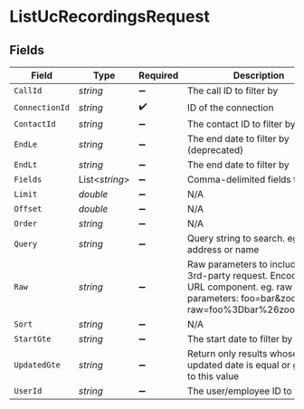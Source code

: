 # ListUcRecordingsRequest


## Fields

| Field                                                                                                                                            | Type                                                                                                                                             | Required                                                                                                                                         | Description                                                                                                                                      |
| ------------------------------------------------------------------------------------------------------------------------------------------------ | ------------------------------------------------------------------------------------------------------------------------------------------------ | ------------------------------------------------------------------------------------------------------------------------------------------------ | ------------------------------------------------------------------------------------------------------------------------------------------------ |
| `CallId`                                                                                                                                         | *string*                                                                                                                                         | :heavy_minus_sign:                                                                                                                               | The call ID to filter by                                                                                                                         |
| `ConnectionId`                                                                                                                                   | *string*                                                                                                                                         | :heavy_check_mark:                                                                                                                               | ID of the connection                                                                                                                             |
| `ContactId`                                                                                                                                      | *string*                                                                                                                                         | :heavy_minus_sign:                                                                                                                               | The contact ID to filter by                                                                                                                      |
| `EndLe`                                                                                                                                          | *string*                                                                                                                                         | :heavy_minus_sign:                                                                                                                               | The end date to filter by (deprecated)                                                                                                           |
| `EndLt`                                                                                                                                          | *string*                                                                                                                                         | :heavy_minus_sign:                                                                                                                               | The end date to filter by                                                                                                                        |
| `Fields`                                                                                                                                         | List<*string*>                                                                                                                                   | :heavy_minus_sign:                                                                                                                               | Comma-delimited fields to return                                                                                                                 |
| `Limit`                                                                                                                                          | *double*                                                                                                                                         | :heavy_minus_sign:                                                                                                                               | N/A                                                                                                                                              |
| `Offset`                                                                                                                                         | *double*                                                                                                                                         | :heavy_minus_sign:                                                                                                                               | N/A                                                                                                                                              |
| `Order`                                                                                                                                          | *string*                                                                                                                                         | :heavy_minus_sign:                                                                                                                               | N/A                                                                                                                                              |
| `Query`                                                                                                                                          | *string*                                                                                                                                         | :heavy_minus_sign:                                                                                                                               | Query string to search. eg. email address or name                                                                                                |
| `Raw`                                                                                                                                            | *string*                                                                                                                                         | :heavy_minus_sign:                                                                                                                               | Raw parameters to include in the 3rd-party request. Encoded as a URL component. eg. raw parameters: foo=bar&zoo=bar -> raw=foo%3Dbar%26zoo%3Dbar |
| `Sort`                                                                                                                                           | *string*                                                                                                                                         | :heavy_minus_sign:                                                                                                                               | N/A                                                                                                                                              |
| `StartGte`                                                                                                                                       | *string*                                                                                                                                         | :heavy_minus_sign:                                                                                                                               | The start date to filter by                                                                                                                      |
| `UpdatedGte`                                                                                                                                     | *string*                                                                                                                                         | :heavy_minus_sign:                                                                                                                               | Return only results whose updated date is equal or greater to this value                                                                         |
| `UserId`                                                                                                                                         | *string*                                                                                                                                         | :heavy_minus_sign:                                                                                                                               | The user/employee ID to filter by                                                                                                                |